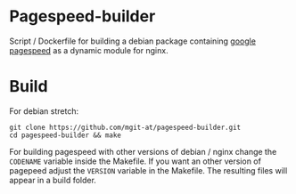 # Pagespeed-builder

Script / Dockerfile for building a debian package containing [google pagespeed](https://developers.google.com/speed/pagespeed/module/) as a dynamic module for nginx.

# Build

For debian stretch:

`git clone https://github.com/mgit-at/pagespeed-builder.git`  
`cd pagespeed-builder && make`  

For building pagespeed with other versions of debian / nginx change the
`CODENAME` variable inside the Makefile.
If you want an other version of pagepeed adjust the `VERSION` variable in the Makefile.
The resulting files will appear in a build folder.
